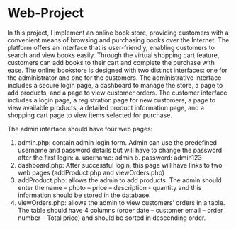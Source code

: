 # Web-Project

In this project, I implement an online book store, providing customers with a convenient means of browsing and purchasing books over the Internet. The platform offers an interface that is user-friendly, enabling customers to search and view books easily. Through the virtual shopping cart feature, customers can add books to their cart and complete the purchase with ease.
The online bookstore is designed with two distinct interfaces: one for the administrator and one for the customers. The administrative interface includes a secure login page, a dashboard to manage the store, a page to add products, and a page to view customer orders. The customer interface includes a login page, a registration page for new customers, a page to view available products, a detailed product information page, and a shopping cart page to view items selected for purchase.

The admin interface should have four web pages:
1. admin.php: contain admin login form. Admin can use the predefined username and password details but will have to change the password after the first login:
a. username: admin
b. password: admin123
2. dashboard.php: After successful login, this page will have links to two web pages
(addProduct.php and viewOrders.php)
3. addProduct.php: allows the admin to add products. The admin should enter the
name – photo – price – description - quantity and this information should be
stored in the database.
4. viewOrders.php: allows the admin to view customers’ orders in a table. The
table should have 4 columns (order date – customer email – order number –
Total price) and should be sorted in descending order.
